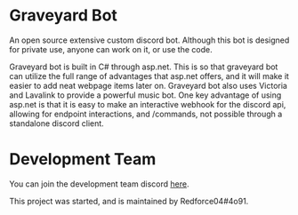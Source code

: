 # Graveyard Bot
An open source extensive custom discord bot. Although this bot is designed for private use, anyone can work on it, or use the code.

Graveyard bot is built in C# through asp.net. This is so that graveyard bot can utilize the full range of advantages that asp.net offers, and it will make it easier to add neat webpage items later on. Graveyard bot also uses Victoria and Lavalink to provide a powerful music bot. One key advantage of using asp.net is that it is easy to make an interactive webhook for the discord api, allowing for endpoint interactions, and /commands, not possible through a standalone discord client.


# Development Team
You can join the development team discord [here](https://discord.gg/ZU4Zs9r4Av).

This project was started, and is maintained by Redforce04#4o91.

